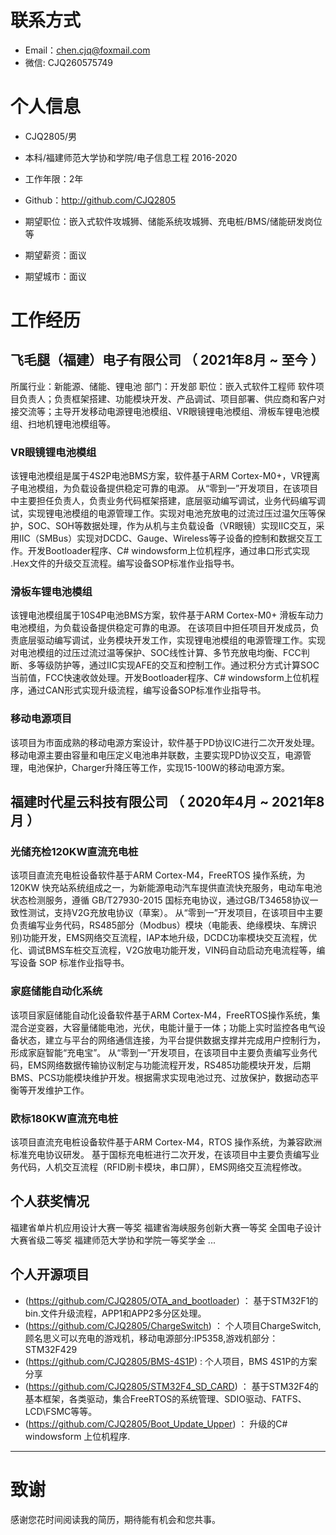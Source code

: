 
# 联系方式
- Email：chen.cjq@foxmail.com
- 微信: CJQ260575749

# 个人信息
 - CJQ2805/男
 - 本科/福建师范大学协和学院/电子信息工程 2016-2020
 - 工作年限：2年
 - Github：http://github.com/CJQ2805

 - 期望职位：嵌入式软件攻城狮、储能系统攻城狮、充电桩/BMS/储能研发岗位等
 - 期望薪资：面议
 - 期望城市：面议

# 工作经历
## 飞毛腿（福建）电子有限公司 （ 2021年8月 ~ 至今 ）
所属行业：新能源、储能、锂电池    部门：开发部       职位：嵌入式软件工程师
软件项目负责人；负责框架搭建、功能模块开发、产品调试、项目部署、供应商和客户对接交流等；主导开发移动电源锂电池模组、VR眼镜锂电池模组、滑板车锂电池模组、扫地机锂电池模组等。

### VR眼镜锂电池模组 
该锂电池模组是属于4S2P电池BMS方案，软件基于ARM Cortex-M0+，VR锂离子电池模组，为负载设备提供稳定可靠的电源。
从“零到一”开发项目，在该项目中主要担任负责人，负责业务代码框架搭建，底层驱动编写调试，业务代码编写调试，实现锂电池模组的电源管理工作。实现对电池充放电的过流过压过温欠压等保护，SOC、SOH等数据处理，作为从机与主负载设备（VR眼镜）实现IIC交互，采用IIC（SMBus）实现对DCDC、Gauge、Wireless等子设备的控制和数据交互工作。开发Bootloader程序、C# windowsform上位机程序，通过串口形式实现 .Hex文件的升级交互流程。编写设备SOP标准作业指导书。

### 滑板车锂电池模组 
该锂电池模组属于10S4P电池BMS方案，软件基于ARM Cortex-M0+ 滑板车动力电池模组，为负载设备提供稳定可靠的电源。
在该项目中担任项目开发成员，负责底层驱动编写调试，业务模块开发工作，实现锂电池模组的电源管理工作。实现对电池模组的过压过流过温等保护、SOC线性计算、多节充放电均衡、FCC判断、多等级防护等，通过IIC实现AFE的交互和控制工作。通过积分方式计算SOC当前值，FCC快速收敛处理。开发Bootloader程序、C# windowsform上位机程序，通过CAN形式实现升级流程，编写设备SOP标准作业指导书。

### 移动电源项目
该项目为市面成熟的移动电源方案设计，软件基于PD协议IC进行二次开发处理。
移动电源主要由容量和电压定义电池串并联数，主要实现PD协议交互，电源管理，电池保护，Charger升降压等工作，实现15-100W的移动电源方案。

  
## 福建时代星云科技有限公司 （ 2020年4月 ~ 2021年8月 ）

### 光储充检120KW直流充电桩 
该项目直流充电桩设备软件基于ARM Cortex-M4，FreeRTOS 操作系统，为120KW 快充站系统组成之一，为新能源电动汽车提供直流快充服务，电动车电池状态检测服务，遵循 GB/T27930-2015 国标充电协议，通过GB/T34658协议一致性测试，支持V2G充放电协议（草案）。
从“零到一”开发项目，在该项目中主要负责编写业务代码，RS485部分（Modbus）模块（电能表、绝缘模块、车牌识别)功能开发，EMS网络交互流程，IAP本地升级，DCDC功率模块交互流程，优化、调试BMS车桩交互流程，V2G放电功能开发，VIN码自动启动充电流程等，编写设备 SOP 标准作业指导书。

### 家庭储能自动化系统
 该项目家庭储能自动化设备软件基于ARM  Cortex-M4，FreeRTOS操作系统，集混合逆变器，大容量储能电池，光伏，电能计量于一体；功能上实时监控各电气设备状态，建立与平台的网络通信连接，为平台提供数据支撑并完成用户控制行为，形成家庭智能“充电宝”。 
   从“零到一”开发项目，在该项目中主要负责编写业务代码，EMS网络数据传输协议制定与功能流程开发，RS485功能模块开发，后期BMS、PCS功能模块维护开发。根据需求实现电池过充、过放保护，数据动态平衡等开发维护工作。

### 欧标180KW直流充电桩
该项目直流充电桩设备软件基于ARM  Cortex-M4，RTOS 操作系统，为兼容欧洲标准充电协议研发。
基于国标充电桩进行二次开发，在该项目中主要负责编写业务代码，人机交互流程（RFID刷卡模块，串口屏），EMS网络交互流程修改。
 
## 个人获奖情况
福建省单片机应用设计大赛一等奖
福建省海峡服务创新大赛一等奖
全国电子设计大赛省级二等奖
福建师范大学协和学院一等奖学金
...

## 个人开源项目
  - (https://github.com/CJQ2805/OTA_and_bootloader) ： 基于STM32F1的 bin.文件升级流程，APP1和APP2多分区处理。
  - (https://github.com/CJQ2805/ChargeSwitch) ： 个人项目ChargeSwitch,顾名思义可以充电的游戏机，移动电源部分:IP5358,游戏机部分：STM32F429
  - (https://github.com/CJQ2805/BMS-4S1P) : 个人项目，BMS 4S1P的方案分享
  - (https://github.com/CJQ2805/STM32F4_SD_CARD) ： 基于STM32F4的基本框架，各类驱动，集合FreeRTOS的系统管理、SDIO驱动、FATFS、LCD\FSMC等等。 
  - (https://github.com/CJQ2805/Boot_Update_Upper) ： 升级的C# windowsform 上位机程序.
      
---      
# 致谢
感谢您花时间阅读我的简历，期待能有机会和您共事。
      
